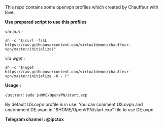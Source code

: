 This repo contains some openvpn profiles which created by Chauffeur with love.

**Use prepared script to use this profiles**

*via curl :* 
 
`sh -c "$(curl -fsSL https://raw.githubusercontent.com/virtualdemon/chauffeur-vpn/master/initialize)"`

*via wget :*

`sh -c "$(wget  https://raw.githubusercontent.com/virtualdemon/chauffeur-vpn/master/initialize -O - )"`

**Usage :**

Just run : `sudo $HOME/OpenVPN/start.exp`

By default US.ovpn profile is in use. You can comment US.ovpn and uncomment DE.ovpn in "$HOME/OpenVPN/start.exp" file to use DE.ovpn.

**Telegram channel : @ipctux**
